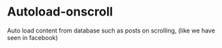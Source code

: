 Autoload-onscroll
=================

Auto load content from database such as posts on scrolling, (like we have seen in facebook) 
